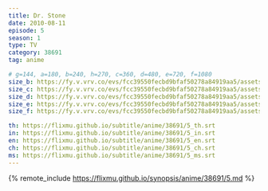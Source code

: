 ```yaml
---
title: Dr. Stone
date: 2010-08-11
episode: 5
season: 1
type: TV
category: 38691
tag: anime

# g=144, a=180, b=240, h=270, c=360, d=480, e=720, f=1080
size_b: https://fy.v.vrv.co/evs/fcc39550fecbd9bfaf50278a84919aa5/assets/78c3e5788ab85eec29267398915e910f_3700828.mp4
size_c: https://fy.v.vrv.co/evs/fcc39550fecbd9bfaf50278a84919aa5/assets/78c3e5788ab85eec29267398915e910f_3700827.mp4
size_d: https://fy.v.vrv.co/evs/fcc39550fecbd9bfaf50278a84919aa5/assets/78c3e5788ab85eec29267398915e910f_3700829.mp4
size_e: https://fy.v.vrv.co/evs/fcc39550fecbd9bfaf50278a84919aa5/assets/78c3e5788ab85eec29267398915e910f_3700830.mp4
size_f: https://fy.v.vrv.co/evs/fcc39550fecbd9bfaf50278a84919aa5/assets/78c3e5788ab85eec29267398915e910f_3700831.mp4

th: https://flixmu.github.io/subtitle/anime/38691/5_th.srt
in: https://flixmu.github.io/subtitle/anime/38691/5_in.srt
en: https://flixmu.github.io/subtitle/anime/38691/5_en.srt
ch: https://flixmu.github.io/subtitle/anime/38691/5_ch.srt
ms: https://flixmu.github.io/subtitle/anime/38691/5_ms.srt
---
```

{% remote_include https://flixmu.github.io/synopsis/anime/38691/5.md %}
